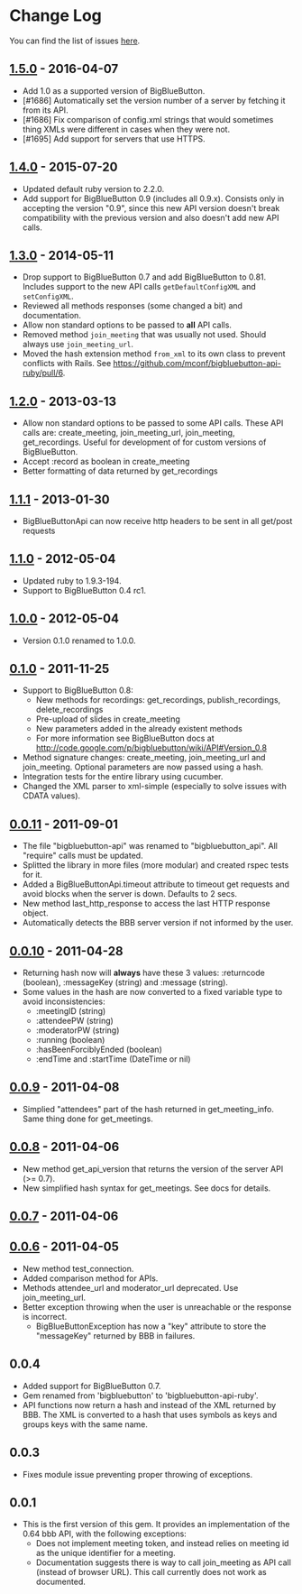 # Change Log

You can find the list of issues [here](http://dev.mconf.org/redmine/projects/bigbluebutton-api-ruby).

## [1.5.0] - 2016-04-07

* Add 1.0 as a supported version of BigBlueButton.
* [#1686] Automatically set the version number of a server by fetching it from
its API.
* [#1686] Fix comparison of config.xml strings that would sometimes thing XMLs
were different in cases when they were not.
* [#1695] Add support for servers that use HTTPS.

## [1.4.0] - 2015-07-20

* Updated default ruby version to 2.2.0.
* Add support for BigBlueButton 0.9 (includes all 0.9.x). Consists only in
  accepting the version "0.9", since this new API version doesn't break
  compatibility with the previous version and also doesn't add new API
  calls.

## [1.3.0] - 2014-05-11

* Drop support to BigBlueButton 0.7 and add BigBlueButton to 0.81. Includes
  support to the new API calls `getDefaultConfigXML` and `setConfigXML`.
* Reviewed all methods responses (some changed a bit) and documentation.
* Allow non standard options to be passed to **all** API calls.
* Removed method `join_meeting` that was usually not used. Should always use
  `join_meeting_url`.
* Moved the hash extension method `from_xml` to its own class to prevent
  conflicts with Rails. See
  https://github.com/mconf/bigbluebutton-api-ruby/pull/6.

## [1.2.0] - 2013-03-13

*  Allow non standard options to be passed to some API calls. These API calls are: create_meeting, join_meeting_url, join_meeting, get_recordings.
  Useful for development of for custom versions of BigBlueButton.
* Accept :record as boolean in create_meeting
* Better formatting of data returned by get_recordings

## [1.1.1] - 2013-01-30

* BigBlueButtonApi can now receive http headers to be sent in all get/post
  requests

## [1.1.0] - 2012-05-04

* Updated ruby to 1.9.3-194.
* Support to BigBlueButton 0.4 rc1.

## [1.0.0] - 2012-05-04

* Version 0.1.0 renamed to 1.0.0.

## [0.1.0] - 2011-11-25

* Support to BigBlueButton 0.8:
  * New methods for recordings: get_recordings, publish_recordings,
    delete_recordings
  * Pre-upload of slides in create_meeting
  * New parameters added in the already existent methods
  * For more information see BigBlueButton docs at
    http://code.google.com/p/bigbluebutton/wiki/API#Version_0.8
* Method signature changes: create_meeting, join_meeting_url and
  join_meeting. Optional parameters are now passed using a hash.
* Integration tests for the entire library using cucumber.
* Changed the XML parser to xml-simple (especially to solve issues with
  CDATA values).

## [0.0.11] - 2011-09-01

* The file "bigbluebutton-api" was renamed to "bigbluebutton_api". All
  "require" calls must be updated.
* Splitted the library in more files (more modular) and created rspec tests
  for it.
* Added a BigBlueButtonApi.timeout attribute to timeout get requests and
  avoid blocks when the server is down. Defaults to 2 secs.
* New method last_http_response to access the last HTTP response object.
* Automatically detects the BBB server version if not informed by the user.

## [0.0.10] - 2011-04-28

* Returning hash now will **always** have these 3 values: :returncode
  (boolean), :messageKey (string) and :message (string).
* Some values in the hash are now converted to a fixed variable type to
  avoid inconsistencies:
  * :meetingID (string)
  * :attendeePW (string)
  * :moderatorPW (string)
  * :running (boolean)
  * :hasBeenForciblyEnded (boolean)
  * :endTime and :startTime (DateTime or nil)

## [0.0.9] - 2011-04-08

* Simplied "attendees" part of the hash returned in get_meeting_info. Same
  thing done for get_meetings.

## [0.0.8] - 2011-04-06

* New method get_api_version that returns the version of the server API (>= 0.7).
* New simplified hash syntax for get_meetings. See docs for details.

## [0.0.7] - 2011-04-06

## [0.0.6] - 2011-04-05

* New method test_connection.
* Added comparison method for APIs.
* Methods attendee_url and moderator_url deprecated. Use join_meeting_url.
* Better exception throwing when the user is unreachable or the response is incorrect.
  * BigBlueButtonException has now a "key" attribute to store the
    "messageKey" returned by BBB in failures.

## 0.0.4

* Added support for BigBlueButton 0.7.
* Gem renamed from 'bigbluebutton' to 'bigbluebutton-api-ruby'.
* API functions now return a hash and instead of the XML returned by BBB.
  The XML is converted to a hash that uses symbols as keys and groups keys
  with the same name.

## 0.0.3

* Fixes module issue preventing proper throwing of exceptions.

## 0.0.1

* This is the first version of this gem. It provides an implementation of
  the 0.64 bbb API, with the following exceptions:
  * Does not implement meeting token, and instead relies on meeting id as
    the unique identifier for a meeting.
  * Documentation suggests there is way to call join_meeting as API call
    (instead of browser URL). This call currently does not work as
    documented.

[1.5.0]: https://github.com/mconf/bigbluebutton-api-ruby/compare/v1.4.0...v1.5.0
[1.4.0]: https://github.com/mconf/bigbluebutton-api-ruby/compare/v1.3.0...v1.4.0
[1.3.0]: https://github.com/mconf/bigbluebutton-api-ruby/compare/v1.2.0...v1.3.0
[1.2.0]: https://github.com/mconf/bigbluebutton-api-ruby/compare/v1.1.1...v1.2.0
[1.1.1]: https://github.com/mconf/bigbluebutton-api-ruby/compare/v1.1.0...v1.1.1
[1.1.0]: https://github.com/mconf/bigbluebutton-api-ruby/compare/v1.0.0...v1.1.0
[1.0.0]: https://github.com/mconf/bigbluebutton-api-ruby/compare/v0.1.0...v1.0.0
[0.1.0]: https://github.com/mconf/bigbluebutton-api-ruby/compare/v0.0.11...v0.1.0
[0.0.11]: https://github.com/mconf/bigbluebutton-api-ruby/compare/v0.0.10...v0.0.11
[0.0.10]: https://github.com/mconf/bigbluebutton-api-ruby/compare/v0.0.9...v0.0.10
[0.0.9]: https://github.com/mconf/bigbluebutton-api-ruby/compare/v0.0.8...v0.0.9
[0.0.8]: https://github.com/mconf/bigbluebutton-api-ruby/compare/v0.0.7...v0.0.8
[0.0.7]: https://github.com/mconf/bigbluebutton-api-ruby/compare/v0.0.6...v0.0.7
[0.0.6]: https://github.com/mconf/bigbluebutton-api-ruby/compare/b586c4726d32e9c30139357bcbe2067f868ff36c...v0.0.6
